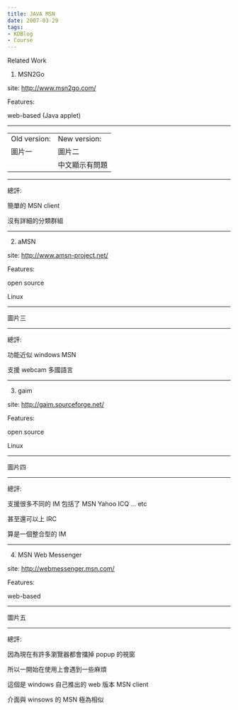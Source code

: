 ```yaml
---
title: JAVA MSN
date: 2007-03-29
tags:
- KDBlog
- Course
---
```

Related Work

1. MSN2Go

site: http://www.msn2go.com/

Features:

web-based (Java applet)

---

<table>

<tr><td>Old version:</td><td>New version:</td></tr>

<tr><td>圖片一</td><td>圖片二</td></tr>

<tr><td></td><td>中文顯示有問題</td></tr>

</table>

---

總評:

簡單的 MSN client

沒有詳細的分類群組

---

2. aMSN

site: http://www.amsn-project.net/

Features:

open source

Linux

---

圖片三

---

總評:

功能近似 windows MSN

支援 webcam 多國語言

---

3. gaim

site: http://gaim.sourceforge.net/

Features:

open source

Linux

---

圖片四

---

總評:

支援很多不同的 IM 包括了 MSN Yahoo ICQ ... etc

甚至還可以上 IRC

算是一個整合型的 IM

---

4. MSN Web Messenger

site: http://webmessenger.msn.com/

Features:

web-based

---

圖片五

---

總評:

因為現在有許多瀏覽器都會擋掉 popup 的視窗

所以一開始在使用上會遇到一些麻煩

這個是 windows 自己推出的 web 版本 MSN client

介面與 winsows 的 MSN 極為相似


